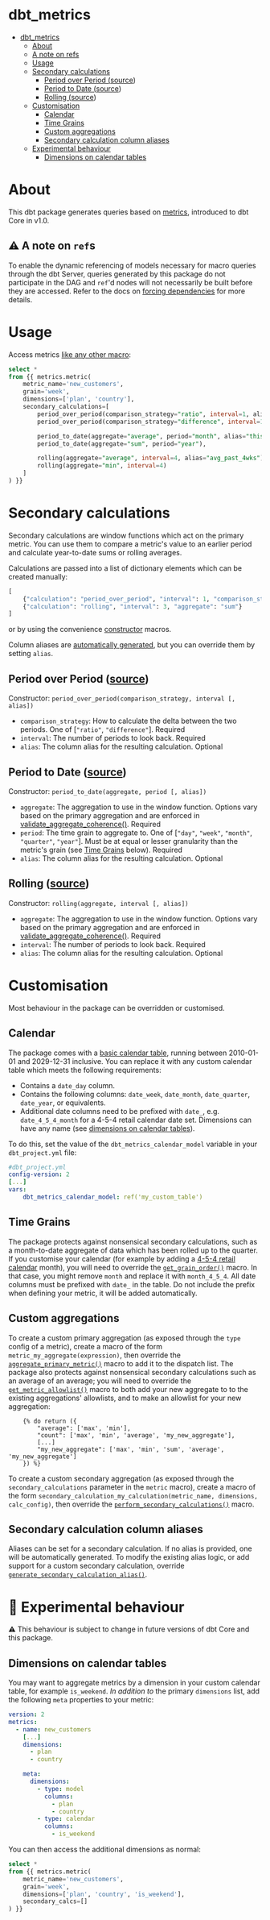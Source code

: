 # dbt_metrics
<!--This table of contents is automatically generated. Any manual changes between the ts and te tags will be overridden!-->
<!--ts-->
* [dbt_metrics](#dbt_metrics)
   * [About](#about)
   * [A note on refs](#warning-a-note-on-refs)
   * [Usage](#usage)
   * [Secondary calculations](#secondary-calculations)
      * [Period over Period (<a href="/macros/secondary_calculations/secondary_calculation_period_over_period.sql">source</a>)](#period-over-period-source)
      * [Period to Date (<a href="/macros/secondary_calculations/secondary_calculation_period_to_date.sql">source</a>)](#period-to-date-source)
      * [Rolling (<a href="/macros/secondary_calculations/secondary_calculation_rolling.sql">source</a>)](#rolling-source)
   * [Customisation](#customisation)
      * [Calendar](#calendar)
      * [Time Grains](#time-grains)
      * [Custom aggregations](#custom-aggregations)
      * [Secondary calculation column aliases](#secondary-calculation-column-aliases)
   * [Experimental behaviour](#-experimental-behaviour)
      * [Dimensions on calendar tables](#dimensions-on-calendar-tables)

<!-- Added by: runner, at: Wed Feb  9 05:23:49 UTC 2022 -->

<!--te-->

# About
This dbt package generates queries based on [metrics](https://docs.getdbt.com/docs/building-a-dbt-project/metrics), introduced to dbt Core in v1.0. 

## :warning: A note on `ref`s
To enable the dynamic referencing of models necessary for macro queries through the dbt Server, queries generated by this package do not participate in the DAG and `ref`'d nodes will not necessarily be built before they are accessed. Refer to the docs on [forcing dependencies](https://docs.getdbt.com/reference/dbt-jinja-functions/ref#forcing-dependencies) for more details.

# Usage
Access metrics [like any other macro](https://docs.getdbt.com/docs/building-a-dbt-project/jinja-macros#using-a-macro-from-a-package): 
```sql
select * 
from {{ metrics.metric(
    metric_name='new_customers',
    grain='week',
    dimensions=['plan', 'country'],
    secondary_calculations=[
        period_over_period(comparison_strategy="ratio", interval=1, alias="pop_1wk"),
        period_over_period(comparison_strategy="difference", interval=1),

        period_to_date(aggregate="average", period="month", alias="this_month_average"),
        period_to_date(aggregate="sum", period="year"),

        rolling(aggregate="average", interval=4, alias="avg_past_4wks"),
        rolling(aggregate="min", interval=4)
    ]
) }}
```

# Secondary calculations
Secondary calculations are window functions which act on the primary metric. You can use them to compare a metric's value to an earlier period and calculate year-to-date sums or rolling averages.

Calculations are passed into a list of dictionary elements which can be created manually:
```python
[
    {"calculation": "period_over_period", "interval": 1, "comparison_strategy": "difference", "alias": "pop_1mth"},
    {"calculation": "rolling", "interval": 3, "aggregate": "sum"}
]
```
or by using the convenience [constructor](https://en.wikipedia.org/wiki/Constructor_(object-oriented_programming)) macros.

Column aliases are [automatically generated](#secondary-calculation-column-aliases), but you can override them by setting `alias`. 

## Period over Period ([source](/macros/secondary_calculations/secondary_calculation_period_over_period.sql))

Constructor: `period_over_period(comparison_strategy, interval [, alias])`

- `comparison_strategy`: How to calculate the delta between the two periods. One of [`"ratio"`, `"difference"`]. Required
- `interval`: The number of periods to look back. Required
- `alias`: The column alias for the resulting calculation. Optional

## Period to Date ([source](/macros/secondary_calculations/secondary_calculation_period_to_date.sql))

Constructor: `period_to_date(aggregate, period [, alias])`

- `aggregate`: The aggregation to use in the window function. Options vary based on the primary aggregation and are enforced in [validate_aggregate_coherence()](/macros/secondary_calculations/validate_aggregate_coherence.sql). Required
- `period`: The time grain to aggregate to. One of [`"day"`, `"week"`, `"month"`, `"quarter"`, `"year"`]. Must be at equal or lesser granularity than the metric's grain (see [Time Grains](#time-grains) below). Required
- `alias`: The column alias for the resulting calculation. Optional

## Rolling ([source](/macros/secondary_calculations/secondary_calculation_rolling.sql))

Constructor: `rolling(aggregate, interval [, alias])`

- `aggregate`: The aggregation to use in the window function. Options vary based on the primary aggregation and are enforced in [validate_aggregate_coherence()](/macros/secondary_calculations/validate_aggregate_coherence.sql). Required
- `interval`: The number of periods to look back. Required
- `alias`: The column alias for the resulting calculation. Optional


# Customisation
Most behaviour in the package can be overridden or customised.

## Calendar 
The package comes with a [basic calendar table](/models/dbt_metrics_default_calendar.sql), running between 2010-01-01 and 2029-12-31 inclusive. You can replace it with any custom calendar table which meets the following requirements:
- Contains a `date_day` column. 
- Contains the following columns: `date_week`, `date_month`, `date_quarter`, `date_year`, or equivalents. 
- Additional date columns need to be prefixed with `date_`, e.g. `date_4_5_4_month` for a 4-5-4 retail calendar date set. Dimensions can have any name (see [dimensions on calendar tables](#dimensions-on-calendar-tables)).

To do this, set the value of the `dbt_metrics_calendar_model` variable in your `dbt_project.yml` file: 
```yaml
#dbt_project.yml
config-version: 2
[...]
vars:
    dbt_metrics_calendar_model: ref('my_custom_table')
```

## Time Grains 
The package protects against nonsensical secondary calculations, such as a month-to-date aggregate of data which has been rolled up to the quarter. If you customise your calendar (for example by adding a [4-5-4 retail calendar](https://nrf.com/resources/4-5-4-calendar) month), you will need to override the [`get_grain_order()`](/macros/secondary_calculations/validate_grain_order.sql) macro. In that case, you might remove `month` and replace it with `month_4_5_4`. All date columns must be prefixed with `date_` in the table. Do not include the prefix when defining your metric, it will be added automatically.

## Custom aggregations 
To create a custom primary aggregation (as exposed through the `type` config of a metric), create a macro of the form `metric_my_aggregate(expression)`, then override the [`aggregate_primary_metric()`](/macros/aggregate_primary_metric.sql) macro to add it to the dispatch list. The package also protects against nonsensical secondary calculations such as an average of an average; you will need to override the [`get_metric_allowlist()`](/macros/secondary_calculations/validate_aggregate_coherence.sql)  macro to both add your new aggregate to to the existing aggregations' allowlists, and to make an allowlist for your new aggregation:
```
    {% do return ({
        "average": ['max', 'min'],
        "count": ['max', 'min', 'average', 'my_new_aggregate'],
        [...]
        "my_new_aggregate": ['max', 'min', 'sum', 'average', 'my_new_aggregate']
    }) %}
```

To create a custom secondary aggregation (as exposed through the `secondary_calculations` parameter in the `metric` macro), create a macro of the form `secondary_calculation_my_calculation(metric_name, dimensions, calc_config)`, then override the [`perform_secondary_calculations()`](/macros/secondary_calculations/perform_secondary_calculation.sql) macro. 

## Secondary calculation column aliases
Aliases can be set for a secondary calculation. If no alias is provided, one will be automatically generated. To modify the existing alias logic, or add support for a custom secondary calculation, override [`generate_secondary_calculation_alias()`](/macros/secondary_calculations/generate_secondary_calculation_alias.sql).

# 🧪 Experimental behaviour 
:warning: This behaviour is subject to change in future versions of dbt Core and this package.

## Dimensions on calendar tables
You may want to aggregate metrics by a dimension in your custom calendar table, for example `is_weekend`. _In addition to_ the primary `dimensions` list, add the following `meta` properties to your metric:
```yaml
version: 2 
metrics:
  - name: new_customers
    [...]
    dimensions: 
      - plan
      - country

    meta: 
      dimensions:  
        - type: model
          columns:
            - plan
            - country
        - type: calendar
          columns: 
            - is_weekend
```

You can then access the additional dimensions as normal:
```sql
select * 
from {{ metrics.metric(
    metric_name='new_customers',
    grain='week',
    dimensions=['plan', 'country', 'is_weekend'],
    secondary_calcs=[]
) }}
```